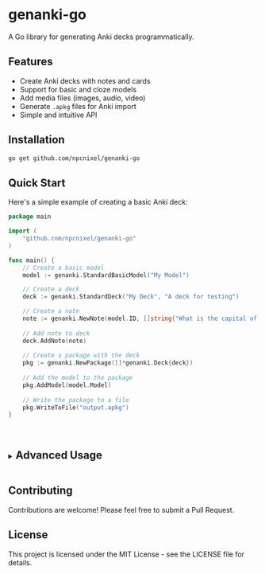 # genanki-go

A Go library for generating Anki decks programmatically.

## Features

- Create Anki decks with notes and cards
- Support for basic and cloze models
- Add media files (images, audio, video)
- Generate `.apkg` files for Anki import
- Simple and intuitive API

## Installation

```bash
go get github.com/npcnixel/genanki-go
```

## Quick Start

Here's a simple example of creating a basic Anki deck:

```go
package main

import (
    "github.com/npcnixel/genanki-go"
)

func main() {
    // Create a basic model
    model := genanki.StandardBasicModel("My Model")

    // Create a deck
    deck := genanki.StandardDeck("My Deck", "A deck for testing")

    // Create a note
    note := genanki.NewNote(model.ID, []string{"What is the capital of France?", "Paris"}, []string{"geography"})
    
    // Add note to deck
    deck.AddNote(note)
    
    // Create a package with the deck
    pkg := genanki.NewPackage([]*genanki.Deck{deck})
    
    // Add the model to the package
    pkg.AddModel(model.Model)
    
    // Write the package to a file
    pkg.WriteToFile("output.apkg")
}
```

<br>

<details>
<summary><h2 style="display: inline-block">Advanced Usage</h2></summary>

### Creating Different Types of Models

```go
// Create a basic model
basicModel := genanki.StandardBasicModel("Basic Model")

// Create a cloze model
clozeModel := genanki.StandardClozeModel("Cloze Model")

// Create a deck
deck := genanki.StandardDeck("My Deck", "A deck for testing")
```

### Adding Media Files

```go
// Create a package
pkg := genanki.NewPackage([]*genanki.Deck{deck})

// Add models to the package
pkg.AddModel(basicModel.Model)
pkg.AddModel(clozeModel.Model)

// Add an image file
imageData, _ := ioutil.ReadFile("image.jpg")
pkg.AddMedia("image.jpg", imageData)

// Add an audio file
audioData, _ := ioutil.ReadFile("audio.mp3")
pkg.AddMedia("audio.mp3", audioData)
```

### Creating Cloze Notes

```go
// Create a cloze note
note := genanki.NewNote(clozeModel.ID, []string{
    "The capital of France is {{c1::Paris}}.",
    "The capital of Spain is {{c1::Madrid}}.",
}, []string{"geography"})
```
</details>

## Contributing

Contributions are welcome! Please feel free to submit a Pull Request.

## License

This project is licensed under the MIT License - see the LICENSE file for details.